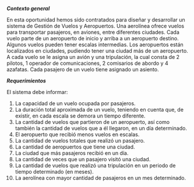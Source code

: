 ***Contexto general***

En esta oportunidad hemos sido contratados para diseñar y desarrollar un sistema de Gestión de Vuelos y Aeropuertos.
Una aerolínea ofrece vuelos para transportar pasajeros, en aviones, entre diferentes ciudades.
Cada vuelo parte de un aeropuerto de inicio y arriba a un aeropuerto destino. Algunos vuelos pueden tener escalas intermedias.
Los aeropuertos están localizados en ciudades, pudiendo tener una ciudad más de un aeropuerto.
A cada vuelo se le asigna un avión y una tripulación, la cual consta de 2 pilotos, 1 operador de comunicaciones, 2 comisarios de abordo y 4 azafatas.
Cada pasajero de un vuelo tiene asignado un asiento.

***Requerimientos***

El sistema debe informar:
1. La capacidad de un vuelo ocupada por pasajeros.
2. La duración total aproximada de un vuelo, teniendo en cuenta que, de existir, en cada
escala se demora un tiempo diferente.
3. La cantidad de vuelos que partieron de un aeropuerto, así como también la cantidad de
vuelos que a él llegaron, en un día determinado.
4. El aeropuerto que recibió menos vuelos en escalas.
5. La cantidad de vuelos totales que realizó un pasajero.
6. La cantidad de aeropuertos que tiene una ciudad.
7. La ciudad que más pasajeros recibió en un día.
8. La cantidad de veces que un pasajero visitó una ciudad.
9. La cantidad de vuelos que realizó una tripulación en un periodo de tiempo determinado
(en meses).
10. La aerolínea con mayor cantidad de pasajeros en un mes determinado.